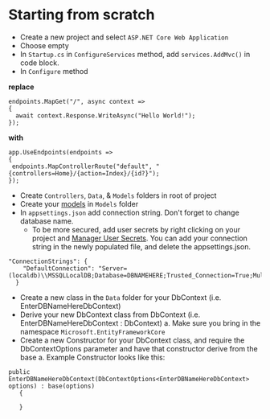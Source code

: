# Starting from scratch
  * Create a new project and select `ASP.NET Core Web Application`
  * Choose empty
  * In `Startup.cs` in `ConfigureServices` method, add `services.AddMvc()` in code block.
  * In `Configure` method
  
  <strong>replace</strong>
  ```
  endpoints.MapGet("/", async context =>
{
    await context.Response.WriteAsync("Hello World!");
});
   ```
  <strong>with</strong>
   
   ```
   app.UseEndpoints(endpoints =>
{
    endpoints.MapControllerRoute("default", "{controllers=Home}/{action=Index}/{id?}");
});
```
* Create `Controllers`, `Data`, & `Models` folders in root of project
* Create your [models](https://docs.microsoft.com/en-us/aspnet/core/tutorials/first-mvc-app/adding-model?view=aspnetcore-3.1&tabs=visual-studio) in `Models` folder
* In `appsettings.json` add connection string. Don't forget to change database name.
  * To be more secured, add user secrets by right clicking on your project and [Manager User Secrets](https://codefellows.github.io/code-401-dotnet-guide/Resources/UserSecrets.html). You can add your connection string in the newly populated file, and delete the appsettings.json.
```
"ConnectionStrings": {
    "DefaultConnection": "Server=(localdb)\\MSSQLLocalDB;Database=DBNAMEHERE;Trusted_Connection=True;MultipleActiveResultSets=true"
  }
```
* Create a new class in the `Data` folder for your DbContext (i.e. EnterDBNameHereDbContext)
* Derive your new DbContext class from DbContext (i.e. EnterDBNameHereDbContext : DbContext) a. Make sure you bring in the namespace `Microsoft.EntityFrameworkCore`
* Create a new Constructor for your DbContext class, and require the DbContextOptions parameter and have that constructor derive from the base a. Example Constructor looks like this:
 ```
 public EnterDBNameHereDbContext(DbContextOptions<EnterDBNameHereDbContext> options) : base(options)
    {
	 
	}
 ```

